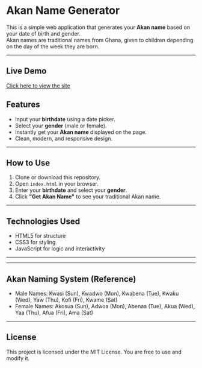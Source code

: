 # Akan Name Generator

This is a simple web application that generates your **Akan name** based on your date of birth and gender.  
Akan names are traditional names from Ghana, given to children depending on the day of the week they are born.

---

## Live Demo
[Click here to view the site](https://adxstone.github.io/Akan-Name-Generator/)


## Features
- Input your **birthdate** using a date picker.  
- Select your **gender** (male or female).  
- Instantly get your **Akan name** displayed on the page.  
- Clean, modern, and responsive design.

---

## How to Use
1. Clone or download this repository.  
2. Open `index.html` in your browser.  
3. Enter your **birthdate** and select your **gender**.  
4. Click **"Get Akan Name"** to see your traditional Akan name.  

---

## Technologies Used
- HTML5 for structure  
- CSS3 for styling  
- JavaScript for logic and interactivity  

---

---

## Akan Naming System (Reference)
- Male Names: Kwasi (Sun), Kwadwo (Mon), Kwabena (Tue), Kwaku (Wed), Yaw (Thu), Kofi (Fri), Kwame (Sat)  
- Female Names: Akosua (Sun), Adwoa (Mon), Abenaa (Tue), Akua (Wed), Yaa (Thu), Afua (Fri), Ama (Sat)  

---

## License
This project is licensed under the MIT License. You are free to use and modify it.  
